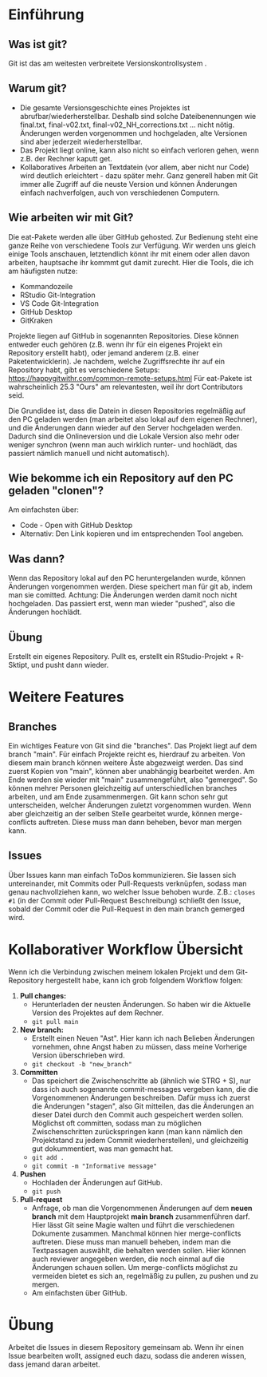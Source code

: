 # Einführung
## Was ist git?
Git ist das am weitesten verbreitete Versionskontrollsystem . 

## Warum git?
* Die gesamte Versionsgeschichte eines Projektes ist abrufbar/wiederherstellbar. Deshalb sind solche Dateibenennungen wie final.txt, final-v02.txt, final-v02_NH_corrections.txt ... nicht nötig. Änderungen werden vorgenommen und hochgeladen, alte Versionen sind aber jederzeit wiederherstellbar.
* Das Projekt liegt online, kann also nicht so einfach verloren gehen, wenn z.B. der Rechner kaputt get.
* Kollaboratives Arbeiten an Textdatein (vor allem, aber nicht nur Code) wird deutlich erleichtert - dazu später mehr. Ganz generell haben mit Git immer alle Zugriff auf die neuste Version und können Änderungen einfach nachverfolgen, auch von verschiedenen Computern.

## Wie arbeiten wir mit Git?
Die eat-Pakete werden alle über GitHub gehosted. Zur Bedienung steht eine ganze Reihe von verschiedene Tools zur Verfügung. Wir werden uns gleich einige Tools anschauen, letztendlich könnt ihr mit einem oder allen davon arbeiten, hauptsache ihr kommmt gut damit zurecht.
Hier die Tools, die ich am häufigsten nutze:
* Kommandozeile
* RStudio Git-Integration
* VS Code Git-Integration
* GitHub Desktop
* GitKraken

Projekte liegen auf GitHub in sogenannten Repositories. Diese können entweder euch gehören (z.B. wenn ihr für ein eigenes Projekt ein Repository erstellt habt), oder jemand anderem (z.B. einer Paketentwicklerin). 
Je nachdem, welche Zugriffsrechte ihr auf ein Repository habt, gibt es verschiedene Setups: https://happygitwithr.com/common-remote-setups.html
Für eat-Pakete ist wahrscheinlich 25.3 "Ours" am relevantesten, weil ihr dort Contributors seid. 

Die Grundidee ist, dass die Datein in diesen Repositories regelmäßig auf den PC geladen werden (man arbeitet also lokal auf dem eigenen Rechner), und die Änderungen dann wieder auf den Server hochgeladen werden. Dadurch sind die Onlineversion und die Lokale Version also mehr oder weniger synchron (wenn man auch wirklich runter- und hochlädt, das passiert nämlich manuell und nicht automatisch). 

## Wie bekomme ich ein Repository auf den PC geladen "clonen"?
Am einfachsten über:
- Code - Open with GitHub Desktop
- Alternativ: Den Link kopieren und im entsprechenden Tool angeben. 

## Was dann?
Wenn das Repository lokal auf den PC heruntergelanden wurde, können Änderungen vorgenommen werden. 
Diese speichert man für git ab, indem man sie comitted. 
Achtung: Die Änderungen werden damit noch nicht hochgeladen.
Das passiert erst, wenn man wieder "pushed", also die Änderungen hochlädt.

## Übung
Erstellt ein eigenes Repository.
Pullt es, erstellt ein RStudio-Projekt + R-Sktipt, und pusht dann wieder. 

# Weitere Features
## Branches
Ein wichtiges Feature von Git sind die "branches".
Das Projekt liegt auf dem branch "main". 
Für einfach Projekte reicht es, hierdrauf zu arbeiten.
Von diesem main branch können weitere Äste abgezweigt werden.
Das sind zuerst Kopien von "main", können aber unabhängig bearbeitet werden.
Am Ende werden sie wieder mit "main" zusammengeführt, also "gemerged".
So können mehrer Personen gleichzeitig auf unterschiedlichen branches arbeiten, und am Ende zusammenmergen.
Git kann schon sehr gut unterscheiden, welcher Änderungen zuletzt vorgenommen wurden. 
Wenn aber gleichzeitig an der selben Stelle gearbeitet wurde, können merge-conflicts auftreten.
Diese muss man dann beheben, bevor man mergen kann.

## Issues
Über Issues kann man einfach ToDos kommunizieren. Sie lassen sich untereinander, mit Commits oder Pull-Requests verknüpfen, sodass man genau nachvollziehen kann, wo welcher Issue behoben wurde. Z.B.: `closes #1` (in der Commit oder Pull-Request Beschreibung) schließt den Issue, sobald der Commit oder die Pull-Request in den main branch gemerged wird.

# Kollaborativer Workflow Übersicht
Wenn ich die Verbindung zwischen meinem lokalen Projekt und dem Git-Repository hergestellt habe, kann ich grob folgendem Workflow folgen: 
1) **Pull changes:**
   - Herunterladen der neusten Änderungen. So haben wir die Aktuelle Version des Projektes auf dem Rechner.
   - `git pull main`
2) **New branch:**
   - Erstellt einen Neuen "Ast". Hier kann ich nach Belieben Änderungen vornehmen, ohne Angst haben zu müssen, dass meine Vorherige Version überschrieben wird.
   - `git checkout -b "new_branch"`
3) **Committen**
   - Das speichert die Zwischenschritte ab (ähnlich wie STRG + S), nur dass ich auch sogenannte commit-messages vergeben kann, die die Vorgenommenen Änderungen beschreiben. Dafür muss ich zuerst die Änderungen "stagen", also Git mitteilen, das die Änderungen an dieser Datei durch den Commit auch gespeichert werden sollen. Möglichst oft committen, sodass man zu möglichen Zwischenschritten zurückspringen kann (man kann nämlich den Projektstand zu jedem Commit wiederherstellen), und gleichzeitig gut dokummentiert, was man gemacht hat. 
   - `git add .`
   - `git commit -m "Informative message"`
4) **Pushen**
   - Hochladen der Änderungen auf GitHub.
   - `git push`
5) **Pull-request**
   - Anfrage, ob man die Vorgenommenen Änderungen auf dem **neuen branch** mit dem Hauptprojekt **main branch** zusammenführen darf. Hier lässt Git seine Magie walten und führt die verschiedenen Dokumente zusammen. Manchmal können hier merge-conflicts auftreten. Diese muss man manuell beheben, indem man die Textpassagen auswählt, die behalten werden sollen. Hier können auch reviewer angegeben werden, die noch einmal auf die Änderungen schauen sollen. Um merge-conflicts möglichst zu vermeiden bietet es sich an, regelmäßig zu pullen, zu pushen und zu mergen. 
   - Am einfachsten über GitHub.

# Übung
Arbeitet die Issues in diesem Repository gemeinsam ab. Wenn ihr einen Issue bearbeiten wollt, assigned euch dazu, sodass die anderen wissen, dass jemand daran arbeitet.
